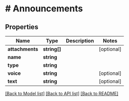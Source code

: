# # Announcements

## Properties

Name | Type | Description | Notes
------------ | ------------- | ------------- | -------------
**attachments** | **string[]** |  | [optional]
**name** | **string** |  |
**type** | **string** |  |
**voice** | **string** |  | [optional]
**text** | **string** |  | [optional]

[[Back to Model list]](../../README.md#models) [[Back to API list]](../../README.md#endpoints) [[Back to README]](../../README.md)
